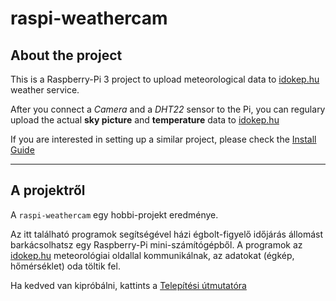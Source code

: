 # raspi-weathercam

## About the project
This is a Raspberry-Pi 3 project to upload meteorological data to [idokep.hu](https://www.idokep.hu) weather service.

After you connect a *Camera* and a *DHT22* sensor to the Pi, you can regulary upload the actual **sky picture** and **temperature** data to [idokep.hu](https://www.idokep.hu)

If you are interested in setting up a similar project, please check the [Install Guide](INSTALL.md)

***

## A projektről
A `raspi-weathercam` egy hobbi-projekt eredménye.

Az itt található programok segítségével házi égbolt-figyelő időjárás állomást barkácsolhatsz egy Raspberry-Pi mini-számítógépből.
A programok az [idokep.hu](https://www.idokep.hu) meteorológiai oldallal kommunikálnak, az adatokat (égkép, hőmérséklet) oda töltik fel.

Ha kedved van kipróbálni, kattints a [Telepítési útmutatóra](TELEPITES.md)
